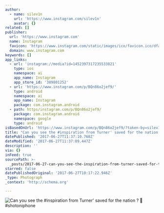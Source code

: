 ```yaml
---
author:
  - name: silev1n
    url: 'https://www.instagram.com/silev1n'
    avatar: {}
related: []
publisher:
  url: 'https://www.instagram.com'
  name: Instagram
  favicon: 'https://www.instagram.com/static/images/ico/favicon.ico/dfa85bb1fd63.ico'
  domain: www.instagram.com
keywords: []
app_links:
  - url: 'instagram://media?id=1452397317235533821'
    type: ios
    namespace: ai
    app_name: Instagram
    app_store_id: '389801252'
  - url: 'https://www.instagram.com/p/BQn86o2jef9/'
    type: android
    namespace: ai
    app_name: Instagram
    package: com.instagram.android
  - path: https/instagram.com/p/BQn86o2jef9/
    package: com.instagram.android
    namespace: google
    type: android
isBasedOnUrl: 'https://www.instagram.com/p/BQn86o2jef9/?taken-by=silev1n'
title: "Can you see the #inspiration from Turner' saved for the nation ? \uD83C\uDFA8 #shotoniphone"
datePublished: '2017-06-27T11:37:10.768Z'
dateModified: '2017-06-27T11:37:09.447Z'
description: ''
via: {}
inFeed: true
sourcePath: >-
  _posts/2017-06-27-can-you-see-the-inspiration-from-turner-saved-for-the-nati.md
starred: false
datePublishedOriginal: '2017-06-27T10:17:22.946Z'
_type: Photograph
_context: 'http://schema.org'

---
```

![Can you see the #inspiration from Turner' saved for the nation ?  #shotoniphone](https://scontent.cdninstagram.com/t51.2885-15/s640x640/sh0.08/e35/16585341_1794095964184219_5512213039740354560_n.jpg)